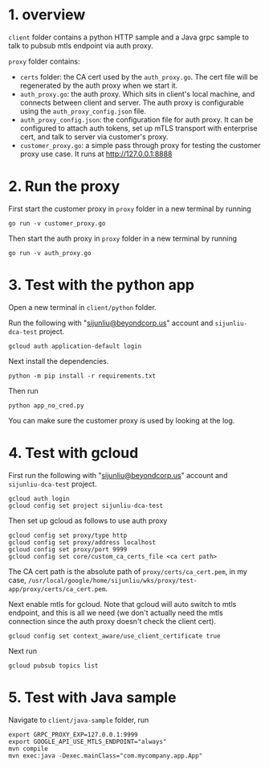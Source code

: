 # 1. overview

`client` folder contains a python HTTP sample and a Java grpc sample to talk to pubsub mtls endpoint via auth proxy.

`proxy` folder contains:
- `certs` folder: the CA cert used by the `auth_proxy.go`. The cert file will be regenerated by the auth proxy when we start it.
- `auth_proxy.go`: the auth proxy. Which sits in client's local machine, and connects between client and server. The auth proxy is configurable using the `auth_proxy_config.json` file.
- `auth_proxy_config.json`: the configuration file for auth proxy. It can be configured to attach auth tokens, set up mTLS transport with enterprise cert, and talk to server via customer's proxy.
- `customer_proxy.go`: a simple pass through proxy for testing the customer proxy use case. It runs at http://127.0.0.1:8888

# 2. Run the proxy

First start the customer proxy in `proxy` folder in a new terminal by running
```
go run -v customer_proxy.go
```

Then start the auth proxy in `proxy` folder in a new terminal by running
```
go run -v auth_proxy.go
```

# 3. Test with the python app

Open a new terminal in `client/python` folder.

Run the following with "sijunliu@beyondcorp.us" account and `sijunliu-dca-test` project.

```
gcloud auth application-default login
```

Next install the dependencies.
```
python -m pip install -r requirements.txt
```

Then run
```
python app_no_cred.py
```

You can make sure the customer proxy is used by looking at the log.

# 4. Test with gcloud

First run the following with "sijunliu@beyondcorp.us" account and `sijunliu-dca-test` project.

```
gcloud auth login
gcloud config set project sijunliu-dca-test
```

Then set up gcloud as follows to use auth proxy

```
gcloud config set proxy/type http
gcloud config set proxy/address localhost
gcloud config set proxy/port 9999
gcloud config set core/custom_ca_certs_file <ca cert path>
```
The CA cert path is the absolute path of `proxy/certs/ca_cert.pem`, in my case, `/usr/local/google/home/sijunliu/wks/proxy/test-app/proxy/certs/ca_cert.pem`.

Next enable mtls for gcloud. Note that gcloud will auto switch to mtls endpoint, and this is all we need (we don't actually need the mtls connection since the auth proxy doesn't check the client cert).

```
gcloud config set context_aware/use_client_certificate true
```

Next run
```
gcloud pubsub topics list
```

# 5. Test with Java sample

Navigate to `client/java-sample` folder, run

```
export GRPC_PROXY_EXP=127.0.0.1:9999
export GOOGLE_API_USE_MTLS_ENDPOINT="always"
mvn compile
mvn exec:java -Dexec.mainClass="com.mycompany.app.App"
```